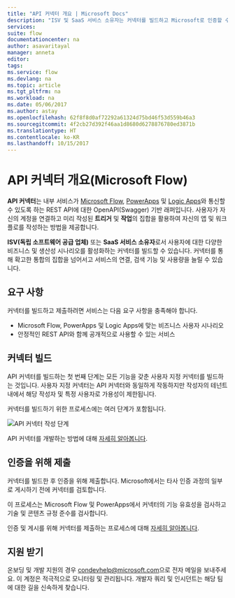 ```yaml
---
title: "API 커넥터 개요 | Microsoft Docs"
description: "ISV 및 SaaS 서비스 소유자는 커넥터를 빌드하고 Microsoft로 인증할 수 있습니다."
services: 
suite: flow
documentationcenter: na
author: asavaritayal
manager: anneta
editor: 
tags: 
ms.service: flow
ms.devlang: na
ms.topic: article
ms.tgt_pltfrm: na
ms.workload: na
ms.date: 05/06/2017
ms.author: astay
ms.openlocfilehash: 62f8f8d0af72292a61324d75bd46f53d559b46a3
ms.sourcegitcommit: 4f2cb27d392f46aa1d8680d6278876780ed3871b
ms.translationtype: HT
ms.contentlocale: ko-KR
ms.lasthandoff: 10/15/2017
---
```

# <a name="api-connector-overview-microsoft-flow"></a>API 커넥터 개요(Microsoft Flow)
**API 커넥터**는 내부 서비스가 [Microsoft Flow](https://flow.microsoft.com), [PowerApps](https://powerapps.microsoft.com) 및 [Logic Apps](https://docs.microsoft.com/azure/logic-apps/)와 통신할 수 있도록 하는 REST API에 대한 OpenAPI(Swagger) 기반 래퍼입니다. 사용자가 자신의 계정을 연결하고 미리 작성된 **트리거** 및 **작업**의 집합을 활용하여 자신의 앱 및 워크플로를 작성하는 방법을 제공합니다.

**ISV(독립 소프트웨어 공급 업체)** 또는 **SaaS 서비스 소유자**로서 사용자에 대한 다양한 비즈니스 및 생산성 시나리오를 활성화하는 커넥터를 빌드할 수 있습니다. 커넥터를 통해 확고한 통합의 집합을 넘어서고 서비스의 연결, 검색 기능 및 사용량을 늘릴 수 있습니다.

## <a name="requirements"></a>요구 사항
커넥터를 빌드하고 제출하려면 서비스는 다음 요구 사항을 충족해야 합니다.

* Microsoft Flow, PowerApps 및 Logic Apps에 맞는 비즈니스 사용자 시나리오
* 안정적인 REST API와 함께 공개적으로 사용할 수 있는 서비스

## <a name="build-your-connector"></a>커넥터 빌드
API 커넥터를 빌드하는 첫 번째 단계는 모든 기능을 갖춘 사용자 지정 커넥터를 빌드하는 것입니다. 사용자 지정 커넥터는 API 커넥터와 동일하게 작동하지만 작성자의 테넌트 내에서 해당 작성자 및 특정 사용자로 가용성이 제한됩니다.

커넥터를 빌드하기 위한 프로세스에는 여러 단계가 포함됩니다.

![API 커넥터 작성 단계](./media/api-connectors-overview/authoring-steps.png)

API 커넥터를 개발하는 방법에 대해 [자세히 알아봅니다](api-connector-dev.md).

## <a name="submit-for-certification"></a>인증을 위해 제출
커넥터를 빌드한 후 인증을 위해 제출합니다. Microsoft에서는 타사 인증 과정의 일부로 게시하기 전에 커넥터를 검토합니다.

이 프로세스는 Microsoft Flow 및 PowerApps에서 커넥터의 기능 유효성을 검사하고 기술 및 콘텐츠 규정 준수를 검사합니다.

인증 및 게시를 위해 커넥터를 제출하는 프로세스에 대해 [자세히 알아봅니다](api-connector-submission.md).

## <a name="get-support"></a>지원 받기
온보딩 및 개발 지원의 경우 [condevhelp@microsoft.com](mailto:condevhelp@microsoft.com)으로 전자 메일을 보내주세요. 이 계정은 적극적으로 모니터링 및 관리됩니다. 개발자 쿼리 및 인시던트는 해당 팀에 대한 길을 신속하게 찾습니다.

